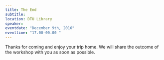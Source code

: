 ```yaml
---
title: The End
subtitle:
location: DTU Library
speaker:
eventdate: "December 9th, 2016"
eventtime: "17.00-00.00 "
---
```


Thanks for coming and enjoy your trip home. We will share the outcome of the workshop with you as soon as possible.
